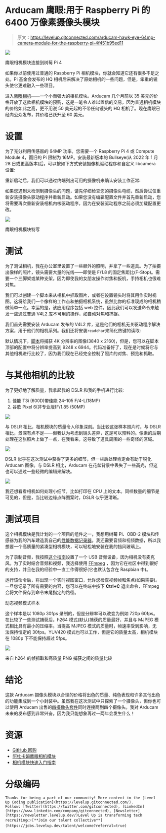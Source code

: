 # Arducam 鹰眼:用于 Raspberry Pi 的 6400 万像素摄像头模块

> 原文：<https://levelup.gitconnected.com/arducam-hawk-eye-64mp-camera-module-for-the-raspberry-pi-4f451b95ed11>

![](img/1faa0422a9c49fcc8a8d7d74bfd898a2.png)

鹰眼相机模块连接到树莓 Pi 4

如果你以前使用过普通的 Raspberry Pi 相机模块，你就会知道它还有很多不足之处。Pi 基金会发布的 HQ 相机后来解决了原始相机的一些问题，但是，笨重的镜头使它更难融入一些项目。

进入[鹰眼相机](https://www.arducam.com/product/64mp-af-for-raspberry-pi/)——一个小而强大的相机模块。Arducam 几个月前以 35 美元的价格开放了这款相机模块的预购，这是一笔令人难以置信的交易，因为普通相机模块的价格如此之高，更不用说 50 美元起的不带任何镜头的 HQ 相机了。现在鹰眼已经向公众发布，其价格已跃升至 60 美元。

# 设置

为了充分利用传感器的 64MP 功率，您需要一个 Raspberry Pi 4 或 Compute Module 4，而旧的 Pi 限制为 16MP。安装最新版本的 Bullseye(从 2022 年 1 月 28 日或更高版本)后，可以按如下方式安装摄像机驱动程序和自定义 libcamera 设置:

重新启动后，我们可以通过终端列出可用的摄像机来确认安装工作正常:

如果您遇到未检测到摄像头的问题，请先仔细检查您的摄像头电缆，然后尝试仅重新安装摄像头驱动程序并重新启动。如果您没有编辑配置文件并首先重新启动，您将需要再次重新安装相机内核驱动程序，因为在安装驱动程序之前必须加载配置更改。

![](img/b270231213547f67e0b68cde7fcf3ee0.png)

鹰眼相机模块特写

# 测试

为了测试相机，我在办公室里设置了一些额外的照明，并拿了一些道具。为了拍摄出像样的照片，镜头需要大量的光线——即使是 F/1.8 的固定焦距比(F-Stop)。需要一个三脚架或某种支架，因为即使我的女朋友操作对焦和扳机，手持相机也很难对焦。

我们可以创建一个脚本来从相机中抓取图片，或者在设置镜头时将其用作实时视图。这将给我们一个像样的工作点和拍摄相机系统，虽然比你的标准现成的相机稍微简单一点。幸运的是，该应用程序包括 web 控件，因此我们可以发送命令来触发一些通过普通 V4L2 库不可用的操作，如自动对焦和捕捉。

我们首先需要安装 Arducam 发布的 V4L2 库，这是他们的相机无关驱动程序解决方案，用于他们的相机系列。我们还将安装`readchar`来简化热键的读取:

默认情况下，[脚本](https://github.com/makvoid/Blog-Articles/blob/main/Arducam-64MP-Raspberry-Pi-Camera/control.py)将捕获 4K 分辨率的图像(3840 x 2160)，但是，您可以在脚本顶部的配置中将分辨率提高到 9248 x 6944。代码准备好了，现在是时候将它与其他相机进行比较了，因为我们现在已经完全控制了照片的对焦、预览和抓取。

# 与其他相机的比较

为了更好地了解质量，我拿起我的 DSLR 和我的手机进行比较:

1.  佳能 T3i (600D)带佳能 24–105 F/4-L(18MP)
2.  谷歌 Pixel 6(非专业版)F/1.85 (50MP)

![](img/2738e9b271db15f0e8f2bffa4cabfac6.png)

与 DSLR 相比，相机模块的质量令人印象深刻。当比较这张样本照片时，与 DSLR 相比，景深有点不足——但我认为考虑到镜头差异，这是可以预料的。像素的后期处理在这张照片上做了一点，在我看来，这导致了道具周围的一些奇怪的区域。

![](img/d864cf4c9609d07fd8b9e6c706c2fdd2.png)

DSLR 似乎在这次测试中获得了更多的细节，但一些后处理肯定会有助于锐化 Arducam 图像。与 DSLR 相比，Arducam 在花盆背景中丢失了一些高光，但这也可以通过一些轻微的编辑来解决。

![](img/8dd60cf8309bb256a438289b3a120e13.png)

我还想看看相机如何处理小细节，比如打印在 CPU 上的文本。同样数量的细节是可见的，但是，当比较边缘点阵图案时，DSLR 似乎更清晰。

# 测试项目

这个相机模块是我计划的一个项目的组件之一，我想用树莓 Pi、OBD-2 模块和传感器为我的汽车建造我自己的[性能数据记录器](https://www.youtube.com/watch?v=1Xk35CAG6Lg)。我还需要音频和视频数据，所以我想要一个高质量的紧凑型相机模块，可以轻松地安装在我的挡风玻璃上。

为了录制音频，我按照[这个指南](https://learn.adafruit.com/usb-audio-cards-with-a-raspberry-pi/instructions)设置了一个 USB 音频设备，因为相机没有麦克风。为了实时结合音频和视频，我选择使用 [FFmpeg](https://ffmpeg.org/) ，因为它在社区中得到很好的支持，并且在我的经验中一直工作得很好(它也默认包含在 Raspbian 中)。

运行该命令后，将出现一个实时视图窗口，允许您检查视频帧和焦点(如果需要)。一旦您记录了所有需要的内容，您可以在终端中按下 **Ctrl+C** 退出命令，FFmpeg 会将文件保存到命令末尾指定的路径。

动态视频模式样本

这个样本是以 1080p 30fps 录制的，但是分辨率可以改变为例如 720p 60fps。在比较了一些测试捕获后，h264 模式(默认)捕获的质量最好，并且与 MJPEG 模式相比具有最小的压缩率。当提高 MJPEG 模式的质量时，帧速率受到影响，无法保持恒定的 30fps。YUV420 模式也可以工作，但是它的质量太高，相机模块在 1080p 下不能保持超过 5fps。

![](img/3925e7e553f267785d5ce5aabaa78dba.png)

来自 h264 的帧抓取和高质量 PNG 捕获之间的质量比较

# 结论

这款 Arducam 摄像头模块以合理的价格将出色的质量、纯色表现和许多其他出色的功能集成到一个小封装中。虽然我在这次测试中只探索了一个摄像头，但你也可以使用 Arducam 出售的[四摄像头套件](https://www.arducam.com/product/64mp-quad-camera-kit/)同时连接两到四个摄像头。我对 Arducam 未来的发布感到非常兴奋，因为我只能想象再过一两年会发生什么！

# 资源

*   [GitHub 回购](https://github.com/makvoid/Blog-Articles/tree/main/Arducam-64MP-Raspberry-Pi-Camera)
*   [阿杜卡姆鹰眼相机模块](https://www.arducam.com/product/64mp-af-for-raspberry-pi/)
*   [相机模块快速入门指南](https://www.arducam.com/downloads/arducam_64mp_pi_camera_manual.pdf)

# 分级编码

```
Thanks for being a part of our community! More content in the [Level Up Coding publication](https://levelup.gitconnected.com/).
Follow: [Twitter](https://twitter.com/gitconnected), [LinkedIn](https://www.linkedin.com/company/gitconnected), [Newsletter](https://newsletter.levelup.dev/)Level Up is transforming tech recruiting👉[**Join our talent collective**](https://jobs.levelup.dev/talent/welcome?referral=true)
```